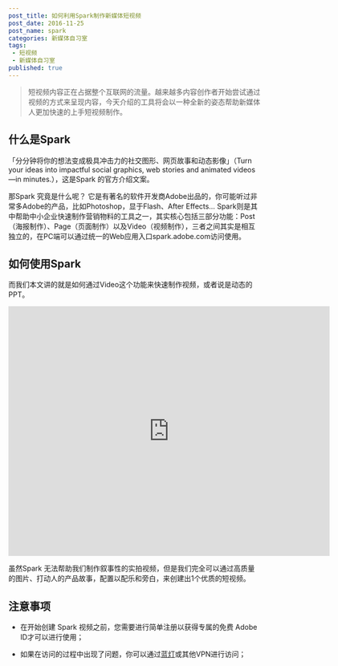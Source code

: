 ```yaml
---
post_title: 如何利用Spark制作新媒体短视频
post_date: 2016-11-25 
post_name: spark
categories: 新媒体自习室
tags: 
 - 短视频
 - 新媒体自习室
published: true
---
```

> 短视频内容正在占据整个互联网的流量。越来越多内容创作者开始尝试通过视频的方式来呈现内容，今天介绍的工具将会以一种全新的姿态帮助新媒体人更加快速的上手短视频制作。

## 什么是Spark

「分分钟将你的想法变成极具冲击力的社交图形、网页故事和动态影像」（Turn your ideas into impactful social graphics, web stories and animated videos—in minutes.），这是Spark 的官方介绍文案。

那Spark 究竟是什么呢？ 它是有著名的软件开发商Adobe出品的，你可能听过非常多Adobe的产品，比如Photoshop，显于Flash、After Effects… Spark则是其中帮助中小企业快速制作营销物料的工具之一，其实核心包括三部分功能：Post（海报制作）、Page（页面制作）以及Video（视频制作），三者之间其实是相互独立的，在PC端可以通过统一的Web应用入口spark.adobe.com访问使用。

## 如何使用Spark

而我们本文讲的就是如何通过Video这个功能来快速制作视频，或者说是动态的PPT。

<iframe frameborder="0" width="640" height="498" src="https://v.qq.com/iframe/player.html?vid=u0362ipksgr&tiny=0&auto=0" allowfullscreen></iframe>

虽然Spark 无法帮助我们制作叙事性的实拍视频，但是我们完全可以通过高质量的图片、打动人的产品故事，配置以配乐和旁白，来创建出1个优质的短视频。

## 注意事项

- 在开始创建 Spark 视频之前，您需要进行简单注册以获得专属的免费 Adobe ID才可以进行使用；

- 如果在访问的过程中出现了问题，你可以通过[蓝灯](https://github.com/getlantern/forum)或其他VPN进行访问；

  ​
